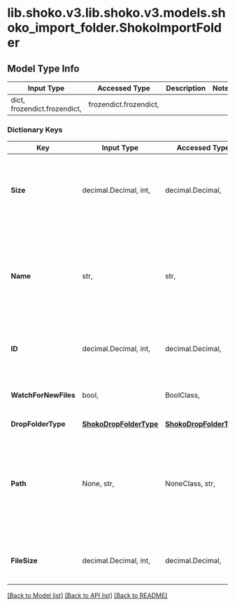 # lib.shoko.v3.lib.shoko.v3.models.shoko_import_folder.ShokoImportFolder

## Model Type Info
Input Type | Accessed Type | Description | Notes
------------ | ------------- | ------------- | -------------
dict, frozendict.frozendict,  | frozendict.frozendict,  |  | 

### Dictionary Keys
Key | Input Type | Accessed Type | Description | Notes
------------ | ------------- | ------------- | ------------- | -------------
**Size** | decimal.Decimal, int,  | decimal.Decimal,  | number of direct children (number of series in group, eps in series, etc) | value must be a 32 bit integer
**Name** | str,  | str,  | The server&#x27;s title. This will use overrides, the naming settings, MainTitle if all else fails. This is a guaranteed fallback | 
**ID** | decimal.Decimal, int,  | decimal.Decimal,  | Import Folder ID | [optional] value must be a 32 bit integer
**WatchForNewFiles** | bool,  | BoolClass,  | Is the Folder watched by the filesystem watcher | [optional] 
**DropFolderType** | [**ShokoDropFolderType**](ShokoDropFolderType.md) | [**ShokoDropFolderType**](ShokoDropFolderType.md) |  | [optional] 
**Path** | None, str,  | NoneClass, str,  | Path on the server where the import folder exists. For docker, it&#x27;s inside the container, so it&#x27;ll look excessively simple | [optional] 
**FileSize** | decimal.Decimal, int,  | decimal.Decimal,  | Total FileSize of the contents of the ImportFolder | [optional] value must be a 64 bit integer

[[Back to Model list]](../../README.md#documentation-for-models) [[Back to API list]](../../README.md#documentation-for-api-endpoints) [[Back to README]](../../README.md)

